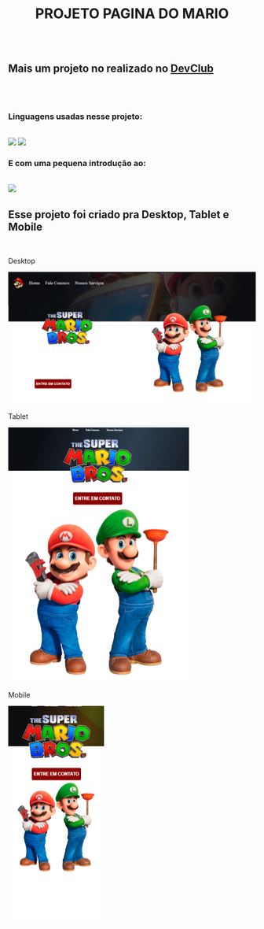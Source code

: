 <h1 align="center">PROJETO PAGINA DO MARIO</h1>
<br>
<br>
<h2>Mais um projeto no realizado no <a href="www.devclub.com.br/devclub">DevClub</a></h2> 
<br>
<br>
<h3>Linguagens usadas nesse projeto:</h3>
<br>
<img src="https://img.shields.io/badge/HTML-239120?style=for-the-badge&logo=html5&logoColor=white"/>
<img src="https://img.shields.io/badge/CSS3-1572B6?style=for-the-badge&logo=css3&logoColor=white"/>
<h3>E com uma pequena introdução ao:</h3> 
<br>
<img src="https://img.shields.io/badge/JavaScript-323330?style=for-the-badge&logo=javascript&logoColor=F7DF1E"/>

<h2>Esse projeto foi criado pra Desktop, Tablet e Mobile </h2>
<br>
<p>Desktop</p>
<img src="https://github.com/jboaraocwb/projeto-mario/blob/master/img/Desktop.png?raw=true"/>
<p>Tablet</p>
<img src="https://github.com/jboaraocwb/projeto-mario/blob/master/img/Tablet.png?raw=true"/>
<p>Mobile</p>
<img src="https://github.com/jboaraocwb/projeto-mario/blob/master/img/mobile.png?raw=true"/>
